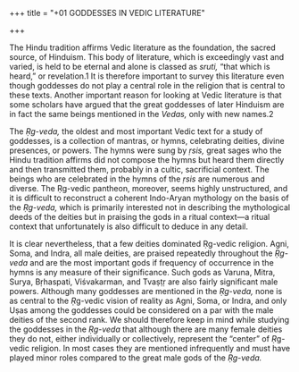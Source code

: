 +++
title = "+01 GODDESSES IN VEDIC LITERATURE"

+++





The Hindu tradition affirms Vedic literature as the foundation, the sacred source, of Hinduism. This body of literature, which is exceedingly vast and varied, is held to be eternal and alone is classed as *sruti,* “that which is heard,” or revelation.1 It is therefore important to survey this literature even though goddesses do not play a central role in the religion that is central to these texts. Another important reason for looking at Vedic literature is that some scholars have argued that the great goddesses of later Hinduism are in fact the same beings mentioned in the *Vedas,* only with new names.2

The *Ṛg-veda,* the oldest and most important Vedic text for a study of goddesses, is a collection of mantras, or hymns, celebrating deities, divine presences, or powers. The hymns were sung by *ṛsis,* great sages who the Hindu tradition affirms did not compose the hymns but heard them directly and then transmitted them, probably in a cultic, sacrificial context. The beings who are celebrated in the hymns of the *ṛsis* are numerous and diverse. The Ṛg-vedic pantheon, moreover, seems highly unstructured, and it is difficult to reconstruct a coherent Indo-Aryan mythology on the basis of the *Ṛg-veda,* which is primarily interested not in describing the mythological deeds of the deities but in praising the gods in a ritual context—a ritual context that unfortunately is also difficult to deduce in any detail.

It is clear nevertheless, that a few deities dominated Ṛg-vedic religion. Agni, Soma, and Indra, all male deities, are praised repeatedly throughout the *Ṛg-veda* and are the most important gods if frequency of occurrence in the hymns is any measure of their significance. Such gods as Varuna, Mitra, Surya, Bṛhaspati, Viśvakarman, and Tvaṣṭṛ are also fairly significant male powers. Although many goddesses are mentioned in the *Ṛg-veda,* none is as central to the *Ṛ*g-vedic vision of reality as Agni, Soma, or Indra, and only Uṣas among the goddesses could be considered on a par with the male deities of the second rank. We should therefore keep in mind while studying the goddesses in the *Ṛg-veda* that although there are many female deities they do not, either individually or collectively, represent the “center” of *Ṛ*g-vedic religion. In most cases they are mentioned infrequently and must have played minor roles compared to the great male gods of the *Ṛg-veda.*
